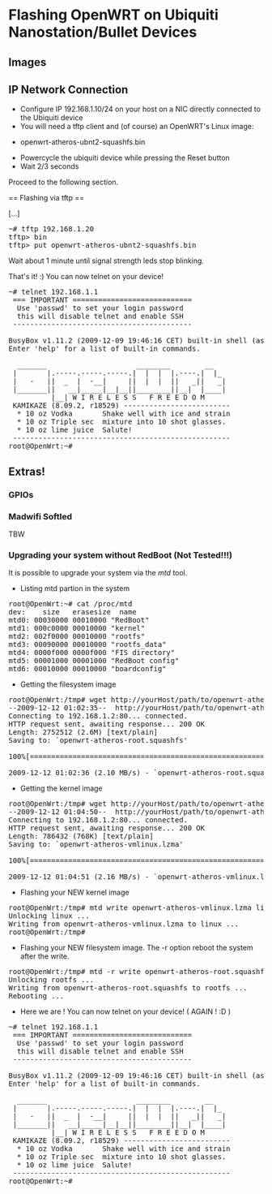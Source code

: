# Flashing OpenWRT on Ubiquiti Nanostation/Bullet Devices

## Images

## IP Network Connection

* Configure IP 192.168.1.10/24 on your host on a NIC directly connected to the Ubiquiti device
* You will need a tftp client and (of course) an OpenWRT's Linux image:
 - openwrt-atheros-ubnt2-squashfs.bin
* Powercycle the ubiquiti device while pressing the Reset button
* Wait 2/3 seconds

Proceed to the following section.

== Flashing via tftp ==

[...]

<pre>
~# tftp 192.168.1.20
tftp> bin 
tftp> put openwrt-atheros-ubnt2-squashfs.bin 
</pre>

Wait about 1 minute until signal strength leds stop blinking.

That's it! :) You can now telnet on your device!

<pre>
~# telnet 192.168.1.1
 === IMPORTANT ============================
  Use 'passwd' to set your login password
  this will disable telnet and enable SSH
 ------------------------------------------

BusyBox v1.11.2 (2009-12-09 19:46:16 CET) built-in shell (ash)
Enter 'help' for a list of built-in commands.

  _______                     ________        __
 |       |.-----.-----.-----.|  |  |  |.----.|  |_
 |   -   ||  _  |  -__|     ||  |  |  ||   _||   _|
 |_______||   __|_____|__|__||________||__|  |____|
          |__| W I R E L E S S   F R E E D O M
 KAMIKAZE (8.09.2, r18529) -------------------------
  * 10 oz Vodka       Shake well with ice and strain
  * 10 oz Triple sec  mixture into 10 shot glasses.
  * 10 oz lime juice  Salute!
 ---------------------------------------------------
root@OpenWrt:~#
</pre>

## Extras!

### GPIOs

### Madwifi Softled

TBW

### Upgrading your system without RedBoot (Not Tested!!!)

It is possible to upgrade your system via the *_mtd_* tool. 

* Listing mtd partion in the system

<pre>
root@OpenWrt:~# cat /proc/mtd
dev:    size   erasesize  name
mtd0: 00030000 00010000 "RedBoot"
mtd1: 000c0000 00010000 "kernel"
mtd2: 002f0000 00010000 "rootfs"
mtd3: 00090000 00010000 "rootfs_data"
mtd4: 0000f000 0000f000 "FIS directory"
mtd5: 00001000 00001000 "RedBoot config"
mtd6: 00010000 00010000 "boardconfig"
</pre>

* Getting the filesystem image

<pre>
root@OpenWrt:/tmp# wget http://yourHost/path/to/openwrt-atheros-root.squashfs
--2009-12-12 01:02:35--  http://yourHost/path/to/openwrt-atheros-root.squashfs
Connecting to 192.168.1.2:80... connected.
HTTP request sent, awaiting response... 200 OK
Length: 2752512 (2.6M) [text/plain]
Saving to: `openwrt-atheros-root.squashfs'

100%[=================================================================>] 2,752,512   2.10M/s   in 1.3s    

2009-12-12 01:02:36 (2.10 MB/s) - `openwrt-atheros-root.squashfs' saved [2752512/2752512]
</pre>

* Getting the kernel image

<pre>
root@OpenWrt:/tmp# wget http://yourHost/path/to/openwrt-atheros-vmlinux.lzma 
--2009-12-12 01:04:50--  http://yourHost/path/to/openwrt-atheros-vmlinux.lzma
Connecting to 192.168.1.2:80... connected.
HTTP request sent, awaiting response... 200 OK
Length: 786432 (768K) [text/plain]
Saving to: `openwrt-atheros-vmlinux.lzma'

100%[==================================================================>] 786,432     2.16M/s   in 0.3s    

2009-12-12 01:04:51 (2.16 MB/s) - `openwrt-atheros-vmlinux.lzma' saved [786432/786432]
</pre>

* Flashing your NEW kernel image 

<pre>
root@OpenWrt:/tmp# mtd write openwrt-atheros-vmlinux.lzma linux
Unlocking linux ...
Writing from openwrt-atheros-vmlinux.lzma to linux ...     
root@OpenWrt:/tmp# 
</pre>

* Flashing your NEW filesystem image. The -r option reboot the system after the write.

<pre>
root@OpenWrt:/tmp# mtd -r write openwrt-atheros-root.squashfs rootfs 
Unlocking rootfs ...
Writing from openwrt-atheros-root.squashfs to rootfs ...     
Rebooting ...
</pre>

* Here we are ! You can now telnet on your device! ( AGAIN ! :D )

<pre>
~# telnet 192.168.1.1
 === IMPORTANT ============================
  Use 'passwd' to set your login password
  this will disable telnet and enable SSH
 ------------------------------------------

BusyBox v1.11.2 (2009-12-09 19:46:16 CET) built-in shell (ash)
Enter 'help' for a list of built-in commands.

  _______                     ________        __
 |       |.-----.-----.-----.|  |  |  |.----.|  |_
 |   -   ||  _  |  -__|     ||  |  |  ||   _||   _|
 |_______||   __|_____|__|__||________||__|  |____|
          |__| W I R E L E S S   F R E E D O M
 KAMIKAZE (8.09.2, r18529) -------------------------
  * 10 oz Vodka       Shake well with ice and strain
  * 10 oz Triple sec  mixture into 10 shot glasses.
  * 10 oz lime juice  Salute!
 ---------------------------------------------------
root@OpenWrt:~#
</pre>
